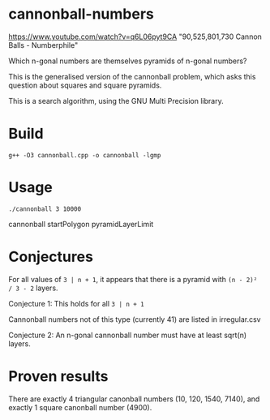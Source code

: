 # cannonball-numbers

https://www.youtube.com/watch?v=q6L06pyt9CA "90,525,801,730 Cannon Balls - Numberphile"

Which n-gonal numbers are themselves pyramids of n-gonal numbers?

This is the generalised version of the cannonball problem, which asks this question about squares and square pyramids.

This is a search algorithm, using the GNU Multi Precision library.

# Build
```
g++ -O3 cannonball.cpp -o cannonball -lgmp
```

# Usage
```
./cannonball 3 10000
```
cannonball startPolygon pyramidLayerLimit

# Conjectures

For all values of ``3 | n + 1``, it appears that there is a pyramid with ``(n - 2)² / 3 - 2`` layers.

Conjecture 1: This holds for all ``3 | n + 1``

Cannonball numbers not of this type (currently 41) are listed in irregular.csv

Conjecture 2: An n-gonal cannonball number must have at least sqrt(n) layers.

# Proven results

There are exactly 4 triangular canonball numbers (10, 120, 1540, 7140), and exactly 1 square canonball number (4900).
